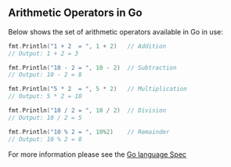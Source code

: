 ## Arithmetic Operators in Go

Below shows the set of arithmetic operators available in Go in use:

```go
fmt.Println("1 + 2  = ", 1 + 2)   // Addition
// Output: 1 + 2 = 3

fmt.Println("10 - 2 = ", 10 - 2)  // Subtraction
// Output: 10 - 2 = 8

fmt.Println("5 * 2  = ", 5 * 2)   // Multiplication
// Output: 5 * 2 = 10

fmt.Println("10 / 2 = ", 10 / 2)  // Division
// Output: 10 / 2 = 5

fmt.Println("10 % 2 = ", 10%2)    // Remainder
// Output: 10 % 2 = 0
```

For more information please see the [Go language Spec][go-lang-spec-arithmetic-operators]

[go-lang-spec-arithmetic-operators]: https://golang.org/ref/spec#Arithmetic_operators
